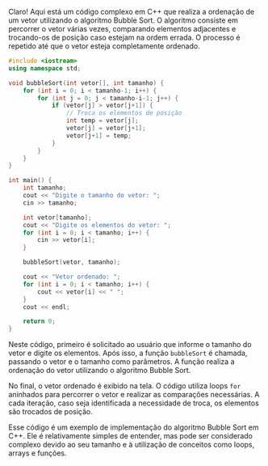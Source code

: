 Claro! Aqui está um código complexo em C++ que realiza a ordenação de um vetor utilizando o algoritmo Bubble Sort. O algoritmo consiste em percorrer o vetor várias vezes, comparando elementos adjacentes e trocando-os de posição caso estejam na ordem errada. O processo é repetido até que o vetor esteja completamente ordenado.

```cpp
#include <iostream>
using namespace std;

void bubbleSort(int vetor[], int tamanho) {
    for (int i = 0; i < tamanho-1; i++) {
        for (int j = 0; j < tamanho-i-1; j++) {
            if (vetor[j] > vetor[j+1]) {
                // Troca os elementos de posição
                int temp = vetor[j];
                vetor[j] = vetor[j+1];
                vetor[j+1] = temp;
            }
        }
    }
}

int main() {
    int tamanho;
    cout << "Digite o tamanho do vetor: ";
    cin >> tamanho;

    int vetor[tamanho];
    cout << "Digite os elementos do vetor: ";
    for (int i = 0; i < tamanho; i++) {
        cin >> vetor[i];
    }

    bubbleSort(vetor, tamanho);

    cout << "Vetor ordenado: ";
    for (int i = 0; i < tamanho; i++) {
        cout << vetor[i] << " ";
    }
    cout << endl;

    return 0;
}
```

Neste código, primeiro é solicitado ao usuário que informe o tamanho do vetor e digite os elementos. Após isso, a função `bubbleSort` é chamada, passando o vetor e o tamanho como parâmetros. A função realiza a ordenação do vetor utilizando o algoritmo Bubble Sort.

No final, o vetor ordenado é exibido na tela. O código utiliza loops `for` aninhados para percorrer o vetor e realizar as comparações necessárias. A cada iteração, caso seja identificada a necessidade de troca, os elementos são trocados de posição.

Esse código é um exemplo de implementação do algoritmo Bubble Sort em C++. Ele é relativamente simples de entender, mas pode ser considerado complexo devido ao seu tamanho e à utilização de conceitos como loops, arrays e funções.